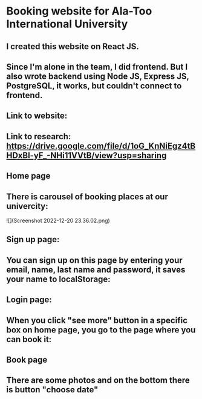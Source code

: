 # Booking website for Ala-Too International University

## I created this website on React JS.
## Since I'm alone in the team, I did frontend. But I also wrote backend using Node JS, Express JS, PostgreSQL, it works, but couldn't connect to frontend.
## Link to website: 
## Link to research: https://drive.google.com/file/d/1oG_KnNiEgz4tBHDxBl-yF_-NHi11VVtB/view?usp=sharing
## Home page
## There is carousel of booking places at our univercity:
![](Screenshot 2022-12-20 23.36.02.png)
## Sign up page:
## You can sign up on this page by entering your email, name, last name and password, it saves your name to localStorage:

## Login page:

## When you click "see more" button in a specific box on home page, you go to the page where you can book it:

## Book page
## There are some photos and on the bottom there is button "choose date"


